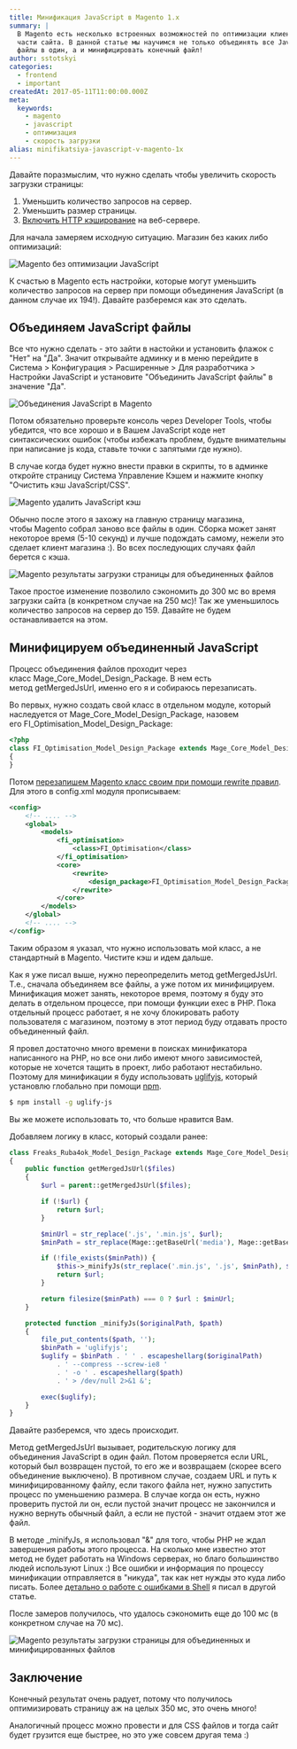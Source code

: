 ```yaml
---
title: Минификация JavaScript в Magento 1.x
summary: |
  В Magento есть несколько встроенных возможностей по оптимизации клиентской
  части сайта. В данной статье мы научимся не только объединять все JavaScript
  файлы в один, а и минифицировать конечный файл!
author: sstotskyi
categories:
  - frontend
  - important
createdAt: 2017-05-11T11:00:00.000Z
meta:
  keywords:
    - magento
    - javascript
    - оптимизация
    - скорость загрузки
alias: minifikatsiya-javascript-v-magento-1x
---
```


Давайте поразмыслим, что нужно сделать чтобы увеличить скорость загрузки страницы:

1.  Уменьшить количество запросов на сервер.
2.  Уменьшить размер страницы.
3.  [Включить HTTP кэширование](/linux/show-104-vklyuchaem-http-keshirovanie-v-nginx-i-apache2) на веб-сервере.

Для начала замеряем исходную ситуацию. Магазин без каких либо оптимизаций:

![Magento без оптимизации JavaScript](./magento-js-without-merge.png)

К счастью в Magento есть настройки, которые могут уменьшить количество запросов на сервер при помощи объединения JavaScript (в данном случае их 194!). Давайте разберемся как это сделать.

## Объединяем JavaScript файлы

Все что нужно сделать - это зайти в настойки и установить флажок с "Нет" на "Да". Значит открывайте админку и в меню перейдите в Система > Конфигурация > Расширенные > Для разработчика > Настройки JavaScript и установите "Объединить JavaScript файлы" в значение "Да".

![Объединения JavaScript в Magento](./magento-js.png)

Потом обязательно проверьте консоль через Developer Tools, чтобы убедится, что все хорошо и в Вашем JavaScript коде нет синтаксических ошибок (чтобы избежать проблем, будьте внимательны при написание js кода, ставьте точки с запятыми где нужно).

В случае когда будет нужно внести правки в скрипты, то в админке откройте страницу Система Управление Кэшем и нажмите кнопку "Очистить кэш JavaScript/CSS".

![Magento удалить JavaScript кэш](./magento-js-cache.png)

Обычно после этого я захожу на главную страницу магазина, чтобы Magento собрал заново все файлы в один. Сборка может занят некоторое время (5-10 секунд) и лучше подождать самому, нежели это сделает клиент магазина :). Во всех последующих случаях файл берется с кэша.

![Magento результаты загрузки страницы для объединенных файлов](./magento-js-merged.png)

Такое простое изменение позволило сэкономить до 300 мс во время загрузки сайта (в конкретном случае на 250 мс)! Так же уменьшилось количество запросов на сервер до 159. Давайте не будем останавливается на этом.

## Минифицируем объединенный JavaScript

Процесс объединения файлов проходит через класс Mage\_Core\_Model\_Design\_Package. В нем есть метод getMergedJsUrl, именно его я и собираюсь перезаписать.

Во первых, нужно создать свой класс в отдельном модуле, который наследуется от Mage\_Core\_Model\_Design\_Package, назовем его FI\_Optimisation\_Model\_Design\_Package:

```php
<?php
class FI_Optimisation_Model_Design_Package extends Mage_Core_Model_Design_Package
{
}
```

Потом [перезапишем Magento класс своим при помощи rewrite правил](/php_and_somethings/show-63-magento-modeli-ot-a-do-ya-sobytiya-i-rewrite-klassov). Для этого в config.xml модуля прописываем:

```xml
<config>
    <!-- .... -->
    <global>
        <models>
            <fi_optimisation>
                <class>FI_Optimisation</class>
            </fi_optimisation>
            <core>
                <rewrite>
                    <design_package>FI_Optimisation_Model_Design_Package</design_package>
                </rewrite>
            </core>
        </models>
    </global>
    <!-- .... -->
</config>
```

Таким образом я указал, что нужно использовать мой класс, а не стандартный в Magento. Чистите кэш и идем дальше.

Как я уже писал выше, нужно переопределить метод getMergedJsUrl. Т.е., сначала объединяем все файлы, а уже потом их минифицируем. Минификация может занять, некоторое время, поэтому я буду это делать в отдельном процессе, при помощи функции exec в PHP. Пока отдельный процесс работает, я не хочу блокировать работу пользователя с магазином, поэтому в этот период буду отдавать просто объединенный файл.

Я провел достаточно много времени в поисках минификатора написанного на PHP, но все они либо имеют много зависимостей, которые не хочется тащить в проект, либо работают нестабильно. Поэтому для минификации я буду использовать [uglifyjs](https://www.npmjs.com/package/uglify-js), который установлю глобально при помощи [npm](https://docs.npmjs.com/getting-started/what-is-npm).

```bash
$ npm install -g uglify-js
```

Вы же можете использовать то, что больше нравится Вам.

Добавляем логику в класс, который создали ранее:

```php
class Freaks_Ruba4ok_Model_Design_Package extends Mage_Core_Model_Design_Package
{
    public function getMergedJsUrl($files)
    {
        $url = parent::getMergedJsUrl($files);

        if (!$url) {
            return $url;
        }

        $minUrl = str_replace('.js', '.min.js', $url);
        $minPath = str_replace(Mage::getBaseUrl('media'), Mage::getBaseDir('media') . DS, $minUrl);

        if (!file_exists($minPath)) {
            $this->_minifyJs(str_replace('.min.js', '.js', $minPath), $minPath);
            return $url;
        }

        return filesize($minPath) === 0 ? $url : $minUrl;
    }

    protected function _minifyJs($originalPath, $path)
    {
        file_put_contents($path, '');
        $binPath = 'uglifyjs';
        $uglify = $binPath . ' ' . escapeshellarg($originalPath)
            . ' --compress --screw-ie8 '
            . ' -o ' . escapeshellarg($path)
            . ' > /dev/null 2>&1 &';

        exec($uglify);
    }
}
```

Давайте разберемся, что здесь происходит.

Метод getMergedJsUrl вызывает, родительскую логику для объединения JavaScript в один файл. Потом проверяется если URL, который был возвращен пустой, то его же и возвращаем (скорее всего объединение выключено). В противном случае, создаем URL и путь к минифицированному файлу, если такого файла нет, нужно запустить процесс по уменьшению размера. В случае когда он есть, нужно проверить пустой ли он, если пустой значит процесс не закончился и нужно вернуть обычный файл, а если не пустой - значит отдаем этот же файл.

В методе \_minifyJs, я использовал "&" для того, чтобы PHP не ждал завершения работы этого процесса. На сколько мне известно этот метод не будет работать на Windows серверах, но благо большинство людей используют Linux :) Все ошибки и информация по процессу минификации отправляется в "никуда", так как нет нужды это куда либо писать. Более [детально о работе с ошибками в Shell](/linux/show-50-uchimsya-programmirovat-v-shell-obrabotka-oshibok) я писал в другой статье.

После замеров получилось, что удалось сэкономить еще до 100 мс (в конкретном случае на 70 мс).

![Magento результаты загрузки страницы для объединенных и минифицированных файлов](./magento-js-merged-min.png)

## Заключение

Конечный результат очень радует, потому что получилось оптимизировать страницу аж на целых 350 мс, это очень много!

Аналогичный процесс можно провести и для CSS файлов и тогда сайт будет грузится еще быстрее, но это уже совсем другая тема :)